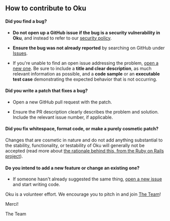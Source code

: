 ## How to contribute to Oku

#### **Did you find a bug?**

* **Do not open up a GitHub issue if the bug is a security vulnerability
  in Oku**, and instead to refer to our [security policy](https://github.com/Dirout/oku/blob/master/SECURITY.md).

* **Ensure the bug was not already reported** by searching on GitHub under [Issues](https://github.com/Dirout/oku/issues).

* If you're unable to find an open issue addressing the problem, [open a new one](https://github.com/Dirout/oku/issues/new/choose). Be sure to include a **title and clear description**, as much relevant information as possible, and a **code sample** or an **executable test case** demonstrating the expected behavior that is not occurring.

#### **Did you write a patch that fixes a bug?**

* Open a new GitHub pull request with the patch.

* Ensure the PR description clearly describes the problem and solution. Include the relevant issue number, if applicable.

#### **Did you fix whitespace, format code, or make a purely cosmetic patch?**

Changes that are cosmetic in nature and do not add anything substantial to the stability, functionality, or testability of Oku will generally not be accepted (read more about [the rationale behind this, from the Ruby on Rails project](https://github.com/rails/rails/pull/13771#issuecomment-32746700)).

#### **Do you intend to add a new feature or change an existing one?**

* If someone hasn't already suggested the same thing, [open a new issue](https://github.com/Dirout/oku/issues/new/choose) and start writing code.

Oku is a volunteer effort. We encourage you to pitch in and join [The Team](https://github.com/Dirout/oku/graphs/contributors)!

Merci!

The Team
